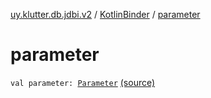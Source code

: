 [uy.klutter.db.jdbi.v2](../index.md) / [KotlinBinder](index.md) / [parameter](.)


# parameter
<code>val parameter: [Parameter](http://docs.oracle.com/javase/6/docs/api/java/lang/reflect/Parameter.html)</code> [(source)](https://github.com/kohesive/klutter/blob/master/db-jdbi-v2-jdk6/src/main/kotlin/uy/klutter/db/jdbi/v2/KotlinBinder.kt#L19)<br/>

